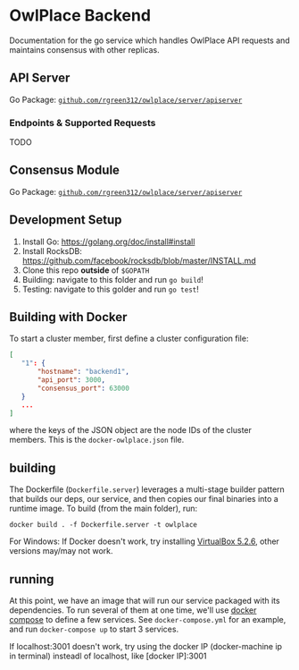 # OwlPlace Backend

Documentation for the go service which handles OwlPlace API requests and
maintains consensus with other replicas.

## API Server

Go Package: [`github.com/rgreen312/owlplace/server/apiserver`](https://github.com/rgreen312/OwlPlace/tree/master/server/apiserver)

### Endpoints & Supported Requests

TODO

## Consensus Module

Go Package: [`github.com/rgreen312/owlplace/server/apiserver`](https://github.com/rgreen312/OwlPlace/tree/master/server/apiserver)

## Development Setup

1. Install Go: https://golang.org/doc/install#install
1. Install RocksDB: https://github.com/facebook/rocksdb/blob/master/INSTALL.md
1. Clone this repo **outside** of `$GOPATH`
1. Building: navigate to this folder and run `go build`!
1. Testing: navigate to this golder and run `go test`!


## Building with Docker

To start a cluster member, first define a cluster configuration file:

```json
[
   "1": {
       "hostname": "backend1",
       "api_port": 3000,
       "consensus_port": 63000
   }
   ...
]
```
where the keys of the JSON object are the node IDs of the cluster members.
This is the `docker-owlplace.json` file.

## building

The Dockerfile (`Dockerfile.server`) leverages a multi-stage builder pattern that builds our deps, our service, and then copies our final binaries into a runtime image.  To build (from the main folder), run:

```shell
docker build . -f Dockerfile.server -t owlplace
```

For Windows: If Docker doesn't work, try installing [VirtualBox 5.2.6](https://download.virtualbox.org/virtualbox/5.2.6/), other versions may/may not work.

## running

At this point, we have an image that will run our service packaged with its dependencies.  To run several of them at one time, we'll use [docker compose](https://docs.docker.com/compose/) to define a few services.  See `docker-compose.yml` for an example, and run `docker-compose up` to start 3 services.

If localhost:3001 doesn't work, try using the docker IP (docker-machine ip in terminal) insteadl of localhost, like \[docker IP\]:3001

